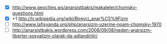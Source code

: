 * [x] http://www.geocities.ws/anarsistbakis/makaleler/chomsky-questions.html
* [x] +1 http://tr.wikipedia.org/wiki/Bireyci_anar%C5%9Fizm
* [ ] http://www.lafisyanda.org/php/anarsizm-uzerine-noam-chomsky-1970
* [ ] http://anarsistbakis.wordpress.com/2008/09/08/neden-anarsizm-liberter-sosyalizm-olarak-da-adlandirilir/

